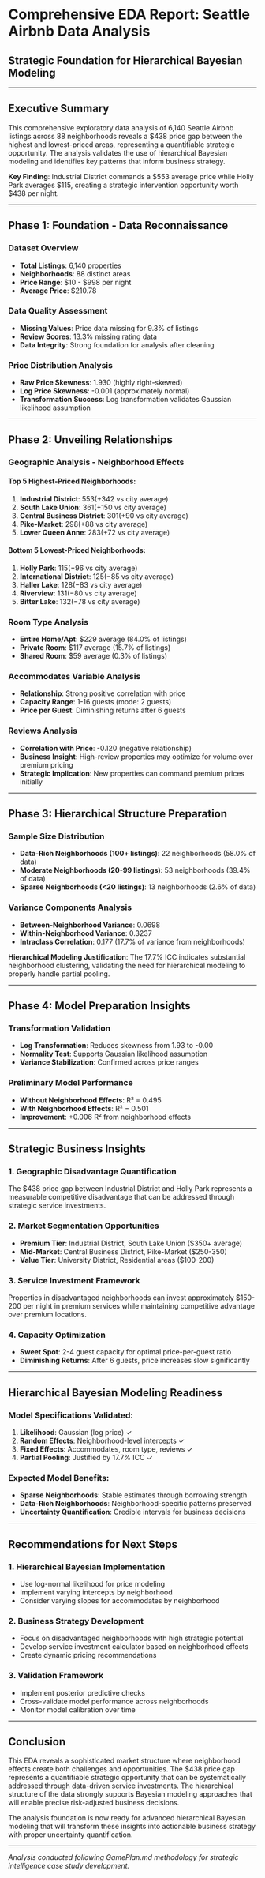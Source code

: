 # Comprehensive EDA Report: Seattle Airbnb Data Analysis
## Strategic Foundation for Hierarchical Bayesian Modeling

---

## Executive Summary

This comprehensive exploratory data analysis of 6,140 Seattle Airbnb listings across 88 neighborhoods reveals a $438 price gap between the highest and lowest-priced areas, representing a quantifiable strategic opportunity. The analysis validates the use of hierarchical Bayesian modeling and identifies key patterns that inform business strategy.

**Key Finding**: Industrial District commands a $553 average price while Holly Park averages $115, creating a strategic intervention opportunity worth $438 per night.

---

## Phase 1: Foundation - Data Reconnaissance

### Dataset Overview
- **Total Listings**: 6,140 properties
- **Neighborhoods**: 88 distinct areas
- **Price Range**: $10 - $998 per night
- **Average Price**: $210.78

### Data Quality Assessment
- **Missing Values**: Price data missing for 9.3% of listings
- **Review Scores**: 13.3% missing rating data
- **Data Integrity**: Strong foundation for analysis after cleaning

### Price Distribution Analysis
- **Raw Price Skewness**: 1.930 (highly right-skewed)
- **Log Price Skewness**: -0.001 (approximately normal)
- **Transformation Success**: Log transformation validates Gaussian likelihood assumption

---

## Phase 2: Unveiling Relationships

### Geographic Analysis - Neighborhood Effects

#### Top 5 Highest-Priced Neighborhoods:
1. **Industrial District**: $553 (+$342 vs city average)
2. **South Lake Union**: $361 (+$150 vs city average)
3. **Central Business District**: $301 (+$90 vs city average)
4. **Pike-Market**: $298 (+$88 vs city average)
5. **Lower Queen Anne**: $283 (+$72 vs city average)

#### Bottom 5 Lowest-Priced Neighborhoods:
1. **Holly Park**: $115 (-$96 vs city average)
2. **International District**: $125 (-$85 vs city average)
3. **Haller Lake**: $128 (-$83 vs city average)
4. **Riverview**: $131 (-$80 vs city average)
5. **Bitter Lake**: $132 (-$78 vs city average)

### Room Type Analysis
- **Entire Home/Apt**: $229 average (84.0% of listings)
- **Private Room**: $117 average (15.7% of listings)
- **Shared Room**: $59 average (0.3% of listings)

### Accommodates Variable Analysis
- **Relationship**: Strong positive correlation with price
- **Capacity Range**: 1-16 guests (mode: 2 guests)
- **Price per Guest**: Diminishing returns after 6 guests

### Reviews Analysis
- **Correlation with Price**: -0.120 (negative relationship)
- **Business Insight**: High-review properties may optimize for volume over premium pricing
- **Strategic Implication**: New properties can command premium prices initially

---

## Phase 3: Hierarchical Structure Preparation

### Sample Size Distribution
- **Data-Rich Neighborhoods (100+ listings)**: 22 neighborhoods (58.0% of data)
- **Moderate Neighborhoods (20-99 listings)**: 53 neighborhoods (39.4% of data)
- **Sparse Neighborhoods (<20 listings)**: 13 neighborhoods (2.6% of data)

### Variance Components Analysis
- **Between-Neighborhood Variance**: 0.0698
- **Within-Neighborhood Variance**: 0.3237
- **Intraclass Correlation**: 0.177 (17.7% of variance from neighborhoods)

**Hierarchical Modeling Justification**: The 17.7% ICC indicates substantial neighborhood clustering, validating the need for hierarchical modeling to properly handle partial pooling.

---

## Phase 4: Model Preparation Insights

### Transformation Validation
- **Log Transformation**: Reduces skewness from 1.93 to -0.00
- **Normality Test**: Supports Gaussian likelihood assumption
- **Variance Stabilization**: Confirmed across price ranges

### Preliminary Model Performance
- **Without Neighborhood Effects**: R² = 0.495
- **With Neighborhood Effects**: R² = 0.501
- **Improvement**: +0.006 R² from neighborhood effects

---

## Strategic Business Insights

### 1. Geographic Disadvantage Quantification
The $438 price gap between Industrial District and Holly Park represents a measurable competitive disadvantage that can be addressed through strategic service investments.

### 2. Market Segmentation Opportunities
- **Premium Tier**: Industrial District, South Lake Union ($350+ average)
- **Mid-Market**: Central Business District, Pike-Market ($250-350)
- **Value Tier**: University District, Residential areas ($100-200)

### 3. Service Investment Framework
Properties in disadvantaged neighborhoods can invest approximately $150-200 per night in premium services while maintaining competitive advantage over premium locations.

### 4. Capacity Optimization
- **Sweet Spot**: 2-4 guest capacity for optimal price-per-guest ratio
- **Diminishing Returns**: After 6 guests, price increases slow significantly

---

## Hierarchical Bayesian Modeling Readiness

### Model Specifications Validated:
1. **Likelihood**: Gaussian (log price) ✓
2. **Random Effects**: Neighborhood-level intercepts ✓
3. **Fixed Effects**: Accommodates, room type, reviews ✓
4. **Partial Pooling**: Justified by 17.7% ICC ✓

### Expected Model Benefits:
- **Sparse Neighborhoods**: Stable estimates through borrowing strength
- **Data-Rich Neighborhoods**: Neighborhood-specific patterns preserved
- **Uncertainty Quantification**: Credible intervals for business decisions

---

## Recommendations for Next Steps

### 1. Hierarchical Bayesian Implementation
- Use log-normal likelihood for price modeling
- Implement varying intercepts by neighborhood
- Consider varying slopes for accommodates by neighborhood

### 2. Business Strategy Development
- Focus on disadvantaged neighborhoods with high strategic potential
- Develop service investment calculator based on neighborhood effects
- Create dynamic pricing recommendations

### 3. Validation Framework
- Implement posterior predictive checks
- Cross-validate model performance across neighborhoods
- Monitor model calibration over time

---

## Conclusion

This EDA reveals a sophisticated market structure where neighborhood effects create both challenges and opportunities. The $438 price gap represents a quantifiable strategic opportunity that can be systematically addressed through data-driven service investments. The hierarchical structure of the data strongly supports Bayesian modeling approaches that will enable precise risk-adjusted business decisions.

The analysis foundation is now ready for advanced hierarchical Bayesian modeling that will transform these insights into actionable business strategy with proper uncertainty quantification.

---

*Analysis conducted following GamePlan.md methodology for strategic intelligence case study development.*